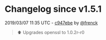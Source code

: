 # Changelog since v1.5.1

2019/03/07 11:35 UTC - [c947ebe](https://github.com/hassio-addons/addon-ftp/commit/c947ebeb037f21830ec92e89c7b0c5e2f0c09ea1) by [@frenck](https://github.com/frenck)
> :arrow_up: Upgrades openssl to 1.0.2r-r0 

